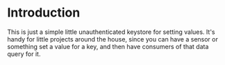 # Introduction
This is just a simple little unauthenticated keystore for setting values. It's handy for little projects around the house, since you can have a sensor or something set a value for a key, and then have consumers of that data query for it.